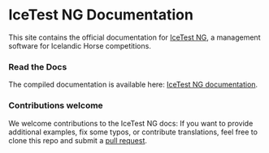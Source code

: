# IceTest NG Documentation

This site contains the official documentation for [IceTest NG](https://www.icetestng.com/), a management software for Icelandic Horse competitions. 


### Read the Docs

The compiled documentation is available here: [IceTest NG documentation](https://blackbucksoftware.github.io/icetestng-docs/).


### Contributions welcome

We welcome contributions to the IceTest NG docs: If you want to provide additional examples, fix some typos, or contribute translations,
feel free to clone this repo and submit a [pull request](https://docs.github.com/en/pull-requests/collaborating-with-pull-requests/proposing-changes-to-your-work-with-pull-requests/creating-a-pull-request).




